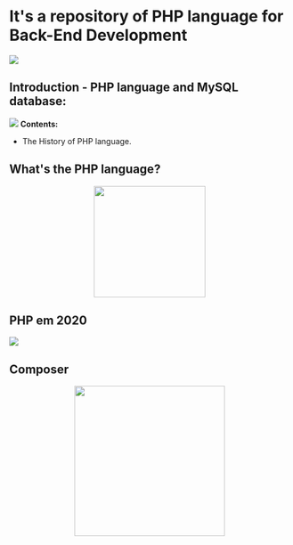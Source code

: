 # It's a repository of PHP language for Back-End Development
<img src="https://kinsta.com/pt/wp-content/uploads/sites/3/2019/05/o-que-php.png"/>

## Introduction - PHP language and MySQL database:
<img src="https://waihung.net/wp-content/themes/infocus/lib/scripts/timthumb/thumb.php?src=http://waihung.net/wp-content/uploads/2012/09/php_mysql_banner.jpg&w=614&h=236&zc=1&q=100"/>
<b>Contents:</b>
<ul>
  <li>The History of PHP language.</li>
</ul>

## What's the PHP language?
<div align="center"><img src="https://adrisonluz.com/img/tecnologias/php.png" height="200"></div>

## PHP em 2020
<img src="https://www.webgeometrics.com/wp-content/uploads/2014/04/banner-php.jpg"/>

## Composer
<div align="center"><img src="https://magenteiro.com/blog/wp-content/uploads/2017/07/Logo-composer-transparent.png" height="270"/></div>
